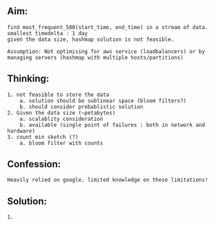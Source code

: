## Aim: 
    find most_frequent_500(start_time, end_time) in a stream of data. 
    smallest timedelta : 1 day 
    given the data size, hashmap solution is not feasible. 

    Assumption: Not optimising for aws service (loadbalancers) or by managing servers (hashmap with multiple hosts/partitions)

## Thinking:
    1. not feasible to store the data 
        a. solution should be sublinear space (bloom filters?)
        b. should consider probablistic solution 
    2. Given the data size (~petabytes)
        a. scalablity consideration 
        b. available (single point of failures : both in network and hardware)
    3. count min sketch (?) 
        a. bloom filter with counts

## Confession: 
    Heavily relied on google. limited knowledge on these limitations!
    
## Solution: 
    1. 